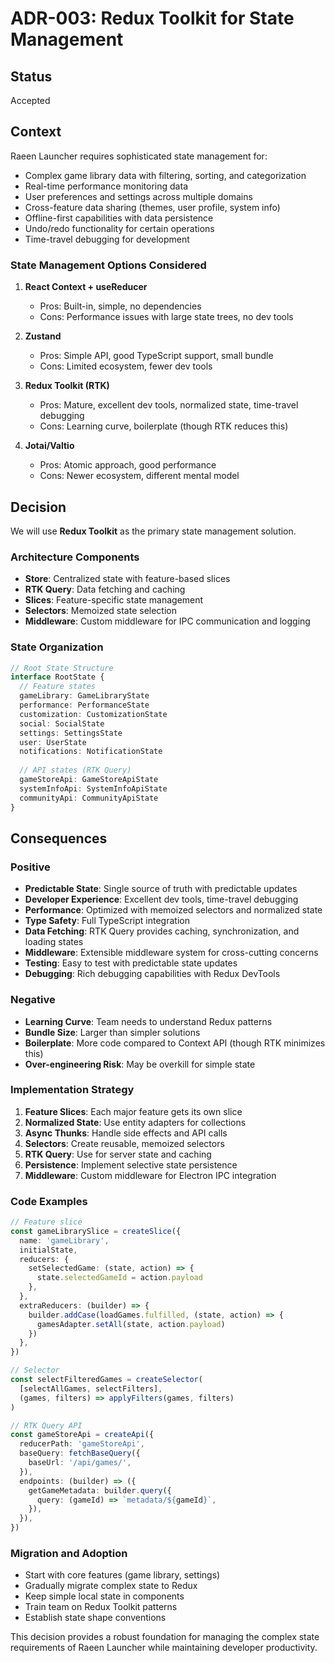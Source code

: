 # ADR-003: Redux Toolkit for State Management

## Status
Accepted

## Context

Raeen Launcher requires sophisticated state management for:

- Complex game library data with filtering, sorting, and categorization
- Real-time performance monitoring data
- User preferences and settings across multiple domains
- Cross-feature data sharing (themes, user profile, system info)
- Offline-first capabilities with data persistence
- Undo/redo functionality for certain operations
- Time-travel debugging for development

### State Management Options Considered

1. **React Context + useReducer**
   - Pros: Built-in, simple, no dependencies
   - Cons: Performance issues with large state trees, no dev tools

2. **Zustand**
   - Pros: Simple API, good TypeScript support, small bundle
   - Cons: Limited ecosystem, fewer dev tools

3. **Redux Toolkit (RTK)**
   - Pros: Mature, excellent dev tools, normalized state, time-travel debugging
   - Cons: Learning curve, boilerplate (though RTK reduces this)

4. **Jotai/Valtio**
   - Pros: Atomic approach, good performance
   - Cons: Newer ecosystem, different mental model

## Decision

We will use **Redux Toolkit** as the primary state management solution.

### Architecture Components

- **Store**: Centralized state with feature-based slices
- **RTK Query**: Data fetching and caching
- **Slices**: Feature-specific state management
- **Selectors**: Memoized state selection
- **Middleware**: Custom middleware for IPC communication and logging

### State Organization

```typescript
// Root State Structure
interface RootState {
  // Feature states
  gameLibrary: GameLibraryState
  performance: PerformanceState
  customization: CustomizationState
  social: SocialState
  settings: SettingsState
  user: UserState
  notifications: NotificationState
  
  // API states (RTK Query)
  gameStoreApi: GameStoreApiState
  systemInfoApi: SystemInfoApiState
  communityApi: CommunityApiState
}
```

## Consequences

### Positive

- **Predictable State**: Single source of truth with predictable updates
- **Developer Experience**: Excellent dev tools, time-travel debugging
- **Performance**: Optimized with memoized selectors and normalized state
- **Type Safety**: Full TypeScript integration
- **Data Fetching**: RTK Query provides caching, synchronization, and loading states
- **Middleware**: Extensible middleware system for cross-cutting concerns
- **Testing**: Easy to test with predictable state updates
- **Debugging**: Rich debugging capabilities with Redux DevTools

### Negative

- **Learning Curve**: Team needs to understand Redux patterns
- **Bundle Size**: Larger than simpler solutions
- **Boilerplate**: More code compared to Context API (though RTK minimizes this)
- **Over-engineering Risk**: May be overkill for simple state

### Implementation Strategy

1. **Feature Slices**: Each major feature gets its own slice
2. **Normalized State**: Use entity adapters for collections
3. **Async Thunks**: Handle side effects and API calls
4. **Selectors**: Create reusable, memoized selectors
5. **RTK Query**: Use for server state and caching
6. **Persistence**: Implement selective state persistence
7. **Middleware**: Custom middleware for Electron IPC integration

### Code Examples

```typescript
// Feature slice
const gameLibrarySlice = createSlice({
  name: 'gameLibrary',
  initialState,
  reducers: {
    setSelectedGame: (state, action) => {
      state.selectedGameId = action.payload
    },
  },
  extraReducers: (builder) => {
    builder.addCase(loadGames.fulfilled, (state, action) => {
      gamesAdapter.setAll(state, action.payload)
    })
  },
})

// Selector
const selectFilteredGames = createSelector(
  [selectAllGames, selectFilters],
  (games, filters) => applyFilters(games, filters)
)

// RTK Query API
const gameStoreApi = createApi({
  reducerPath: 'gameStoreApi',
  baseQuery: fetchBaseQuery({
    baseUrl: '/api/games/',
  }),
  endpoints: (builder) => ({
    getGameMetadata: builder.query({
      query: (gameId) => `metadata/${gameId}`,
    }),
  }),
})
```

### Migration and Adoption

- Start with core features (game library, settings)
- Gradually migrate complex state to Redux
- Keep simple local state in components
- Train team on Redux Toolkit patterns
- Establish state shape conventions

This decision provides a robust foundation for managing the complex state requirements of Raeen Launcher while maintaining developer productivity.